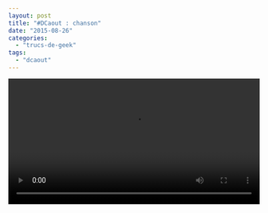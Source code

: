 ```yaml
---
layout: post
title: "#DCaout : chanson"
date: "2015-08-26"
categories: 
  - "trucs-de-geek"
tags: 
  - "dcaout"
---
```


<div class="center">
<video controls width="100%">
	<source src="/images/2015/08/danse.mp4" type="video/mp4">
</video>
</div>
